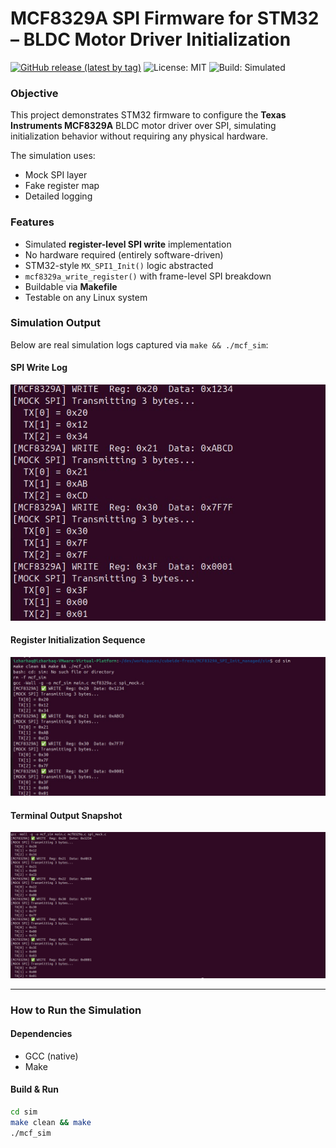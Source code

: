 # MCF8329A SPI Firmware for STM32 – BLDC Motor Driver Initialization

[![GitHub release (latest by tag)](https://img.shields.io/github/v/release/izharhaq/MCF8329A_SPI_Firmware?label=Release&style=flat-square)](https://github.com/izharhaq/MCF8329A_SPI_Firmware/releases/tag/v1.0)
![License: MIT](https://img.shields.io/badge/license-MIT-green)
![Build: Simulated](https://img.shields.io/badge/build-simulation-green)


###  Objective

This project demonstrates STM32 firmware to configure the **Texas Instruments MCF8329A** BLDC motor driver over SPI, simulating initialization behavior without requiring any physical hardware.

The simulation uses:
-  Mock SPI layer
-  Fake register map
-  Detailed logging


###  Features

- Simulated **register-level SPI write** implementation
- No hardware required (entirely software-driven)
- STM32-style `MX_SPI1_Init()` logic abstracted
- `mcf8329a_write_register()` with frame-level SPI breakdown
- Buildable via **Makefile**
-  Testable on any Linux system


###  Simulation Output

Below are real simulation logs captured via `make && ./mcf_sim`:

####  SPI Write Log

![SPI Write Log](MCF8329A_WRITE_log.png)

####  Register Initialization Sequence

![Simulation Log](MCF8329A_SPI_Simulation_Log.png)

####  Terminal Output Snapshot

![Terminal Output](mcf8329a_sim_output.png)

---

###  How to Run the Simulation

####  Dependencies
- GCC (native)
- Make

####  Build & Run

```bash
cd sim
make clean && make
./mcf_sim

